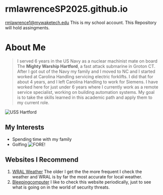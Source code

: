 # rmlawrenceSP2025.github.io
rmlawrence1@mywaketech.edu
This is my school account. 
This Repository will hold assingments.
# About Me 

> I served 6 years in the US Navy as a nuclear machinist mate
 on board The **Mighty Warship Hartford**, a fast attack submarine 
 in Groton CT. After I got out of the Navy my family and I
 moved to NC and I started worked at Carolina Handling
 servicing electric forklifts. I did that for about 4 years,
 and I left Carolina Handling to work for Siemens.
 I have worked here for just under 6 years where I currently 
 work as a remote service specialist, working on building 
 automation systems. My goal is to take the skills learned 
 in this academic path and apply them to my current role.

![USS Hartford](https://upload.wikimedia.org/wikipedia/commons/6/67/USS_Hartford_%28SSN_768%29_Naval_Academy.jpg)



## My Interests 
 * Spending time with my family
 * Golfing
![FORE!](https://media0.giphy.com/media/v1.Y2lkPTc5MGI3NjExYzV0NnVvbHZ0NTl1YzMycDFqenhnaWVjaW4yZTdleXN4MHIwbnVjYyZlcD12MV9pbnRlcm5hbF9naWZfYnlfaWQmY3Q9Zw/l41m3ITmmdytnnc76/giphy.gif)

## Websites I Recommend
 1. [WRAL Weather](https://www.wral.com/weather/) The older I get the
 the more frequent I check the weather and WRAL is by far the most 
 accurate for local weather.  
 2. [Bleepingcomputer](https://www.bleepingcomputer.com/) I like to
 check this website periodically, just to see what is going on in the 
 world of security threats. 